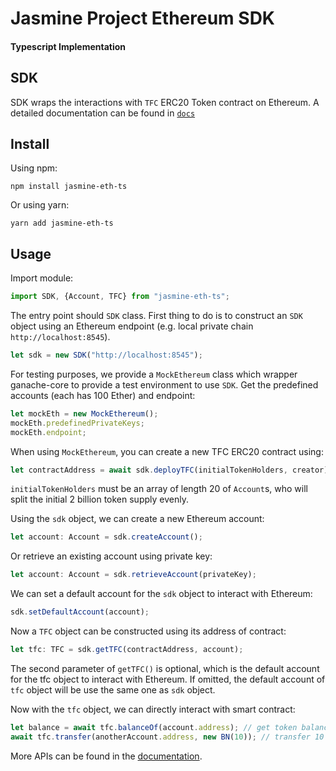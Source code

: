 # Jasmine Project Ethereum SDK 
#### Typescript Implementation

## SDK 

SDK wraps the interactions with `TFC` ERC20 Token contract on Ethereum. 
A detailed documentation can be found in [`docs`](https://troublor.github.io/jasmine-eth-ts/)

## Install 

Using npm:
```
npm install jasmine-eth-ts
```

Or using yarn:
```
yarn add jasmine-eth-ts
```

## Usage

Import module:
```typescript
import SDK, {Account, TFC} from "jasmine-eth-ts";
```

The entry point should `SDK` class.
First thing to do is to construct an `SDK` object using an Ethereum endpoint (e.g. local private chain `http://localhost:8545`).
```typescript
let sdk = new SDK("http://localhost:8545");
```

For testing purposes, we provide a `MockEthereum` class which wrapper ganache-core to provide a test environment to use `SDK`. 
Get the predefined accounts (each has 100 Ether) and endpoint:

```typescript
let mockEth = new MockEthereum();
mockEth.predefinedPrivateKeys;
mockEth.endpoint;
```

When using `MockEthereum`, you can create a new TFC ERC20 contract using:
```typescript
let contractAddress = await sdk.deployTFC(initialTokenHolders, creator);
```
`initialTokenHolders` must be an array of length 20 of `Account`s, who will split the initial 2 billion token supply evenly. 

Using the `sdk` object, we can create a new Ethereum account:
```typescript
let account: Account = sdk.createAccount();
```
Or retrieve an existing account using private key:
```typescript
let account: Account = sdk.retrieveAccount(privateKey);
```

We can set a default account for the `sdk` object to interact with Ethereum:
```typescript
sdk.setDefaultAccount(account);
```

Now a `TFC` object can be constructed using its address of contract:
```typescript
let tfc: TFC = sdk.getTFC(contractAddress, account);
```
The second parameter of `getTFC()` is optional, which is the default account for the tfc object to interact with Ethereum. 
If omitted, the default account of `tfc` object will be use the same one as `sdk` object. 

Now with the `tfc` object, we can directly interact with smart contract:
```typescript
let balance = await tfc.balanceOf(account.address); // get token balance
await tfc.transfer(anotherAccount.address, new BN(10)); // transfer 10 tokens from default account to anotherAccount 
```

More APIs can be found in the [documentation](https://troublor.github.io/jasmine-eth-ts/).
